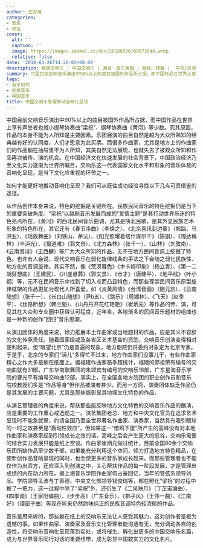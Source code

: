 ```yaml
---
author: 王安潮
categories:
- 音乐
- 评论
cover:
  alt: ''
  caption: ''
  image: https://images.soomal.cc/doc/20180326/00073848.webp
  relative: false
date: '2018-03-26T14:26:03+08:00'
description: 民族交响乐 | 中国交响乐 | 源自：音乐周报 | 版权：转载 |  平均/总评分：10.00/10
summary: 中国目前交响音乐演出中90%以上的曲目被国外作品所占据，而中国作品在世界上享有声誉者也就小提琴协奏曲“梁祝”、钢琴协奏曲《黄河》等少数。究其原因，作品的本身不能为人所知是主要因素……
tags:
- 音乐创作
- 民族音乐
- 中国音乐
title: 中国交响乐急需推动音响化呈现
---
```


中国目前交响音乐演出中90%以上的曲目被国外作品所占据，而中国作品在世界上享有声誉者也就小提琴协奏曲“梁祝”、钢琴协奏曲《黄河》等少数。究其原因，作品的本身不能为人所知是主要因素。乐团展演的曲目自然是越为大众所熟知的经典越有好的认同度，人们才愿意为此买票。而很多作曲家，尤其是地方上的作曲家们的作品躺在抽屉里不为人所知，其美自然无法展现，也就失去了被观众所知和作品再次被传、演的机会。在中国经济文化快速发展的社会背景下，中国政治经济乃至文化实力逐渐为世界所瞩目，交响乐这一代表国家文化水平和形象的音乐体裁的音响化呈现，是当下文化应重视的环节之一。

如何才能更好地推动音响化呈现？我们可从既往成功经验寻找以下几点可资借鉴的途径。

从作品创作本身来说，特色的挖掘是关键所在。民族民间音乐的特色挖掘仍是当下的重要突破角度。“梁祝”以越剧音乐发展而成的“爱情主题”是其打动世界乐迷的特色亮点所在，《黄河》的西北民间音乐曲调，尤其是陕北民歌，是其外显民族艺术形象的特色所在，其它还有《春节序曲》（李焕之）、《北京喜讯到边寨》（郑路、马洪业）、《瑶族舞曲》（刘铁山、茅沅）、《阳光照耀着塔什库尔干》（陈钢）、《嘎达梅林》（辛沪光）、《蜀道难》（郭文景）、《北方森林》（张千一）、《山林》（刘敦南）、《云南音诗》（王西麟）等广为大众所知的作品，无不在地方民间音调上挖掘了特色。也许有人会说，现代交响音乐在弱化旋律线条的手法之下会随之弱化民族性、地方化的音调旋律。其实不然，像《荒漠暮色》《木卡姆印象》（杨立青）、《第一二胡狂想曲》（王建民）、《川崖悬葬》（郭文景）、《仓才》（唐建平）、《地平线》（叶小纲）等，无不在民间音乐中找到了切入点而凸显特色，而那些尊崇民间音乐原型旋律框架的作品更加为现代人所喜爱，如《炎黄风情》《台湾音画》（鲍元凯）、《云南随想》（张千一）、《长白山随想》（尹b五）、《跳乐》（周湘林）、《飞天》（赵季平）、《丝路断想》（韩兰魁）、《山丹丹开花红艳艳》（崔炳元）等作品的传、演，可见其在大众和专业圈中获得认可程度，近年来，各地渐多的民间音乐题材的组曲也是一种新的创作“回归”音乐思潮。

从演出团体的角度来说，倾力推展本土作曲家或当地题材的作品，应是其义不容辞的文化传承责任。随着国家级或及各省区艺术基金的资助，交响音乐创演变得相对便利起来。但“眼望北京”仍是普遍的现象，地方剧院仍将委约对象定为北京专家。于是乎，北京的专家们“活儿”多得忙不过来，地方作曲家们没事儿干，有些作曲家精心之作大多是躺在纸面上。据福建作曲家骆季超统计，福建的郭祖荣有编号的交响曲就有31部，广东华南歌舞团的朱颂宾有编号的交响乐18部，广东星海音乐学院的曹光平有编号交响曲12部。事实上，在全国各地方院团的职业创作员和音乐院校教授们多是“作品等身”但作品被演者甚少。而另一方面，演奏团体缺乏作品仍是其发展的主要问题，尤其是那些能彰显其地域文化特色的作品。

从演艺管理者的角度来说，帮扶那些能反映地方文化特色的交响音乐作品的展演，应是重要的工作重心或选题之一。演艺集团老总、地方和中央文化官员在追求艺术呈现时不能急就章，约请全国乃至全世界著名作曲家、演奏家，当然具有吸引眼球的一时之效甚至是“轰动性效应”，但如果这一“借鸡下蛋”所产生的高峰没有对本地作曲家和演奏家起到引领成长之效的话，高峰之后会产生更大的低谷，交响乐需要的综合实力发展只能是纸上空谈。作曲家崔炳元做过统计，目前全国80余个交响乐团所缺作品至少数千部，如果能充分利用这个空间，倾力打造地方特色精品，在使新创作品音响呈现的同时，也会使更多的音乐家成长起来。而那些管理者也不能仅作为出资方，还应深入到创演之中，关心帮扶作品的每一阶段发展，才是管理出成绩的内在动力所在。据上海音乐学院作曲家何占豪回忆，当年的管弦系领导刘品、学院领导孟波与丁善德、中央文化部领导钱俊瑞等，都在孵化“梁祝”的过程中推了一把力，这一过程中除了“梁祝”外，还衍生了《二泉映月》（丁芷诺编曲）、《四季调》（王家阳编曲）、《步步高》（广东音乐）、《梆子风》（王伟一曲）、《江南好》（谭密子曲）等现在听来仍然韵味纯正的民族音调特色较浓郁的作品。

音乐是用来听的，那些躺在纸上的交响乐无法让人感受其魅力，这对创作者是极为遗憾的事。如果作曲家、演奏家及音乐文化管理者能沟通有无，充分调动各自的创造性，将交响乐音响化呈现落到实处，或将催生、孵化出更多的中国交响乐名篇，成为与世界音乐同行对话的重要纽带，成为彰显中国软实力的文化名片。